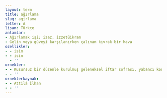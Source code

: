 ```yaml
---
layout: term
title: ağırlama
slug: agirlama
letter: A
lisan: Türkçe
anlamlar:
- Ağırlamak işi; izaz, izzetüikram
- Gelin veya güveyi karşılanırken çalınan kıvrak bir hava
ozellikler:
- - isim
- - isim
  - ''
ornekler:
- - Kusursuz bir düzenle kurulmuş geleneksel iftar sofrası, yabancı konukları karşılamaya ve ağırlamaya hazırdı.
- - ''
orneklerkaynak:
- - Attilâ İlhan
- - ''
---
```

